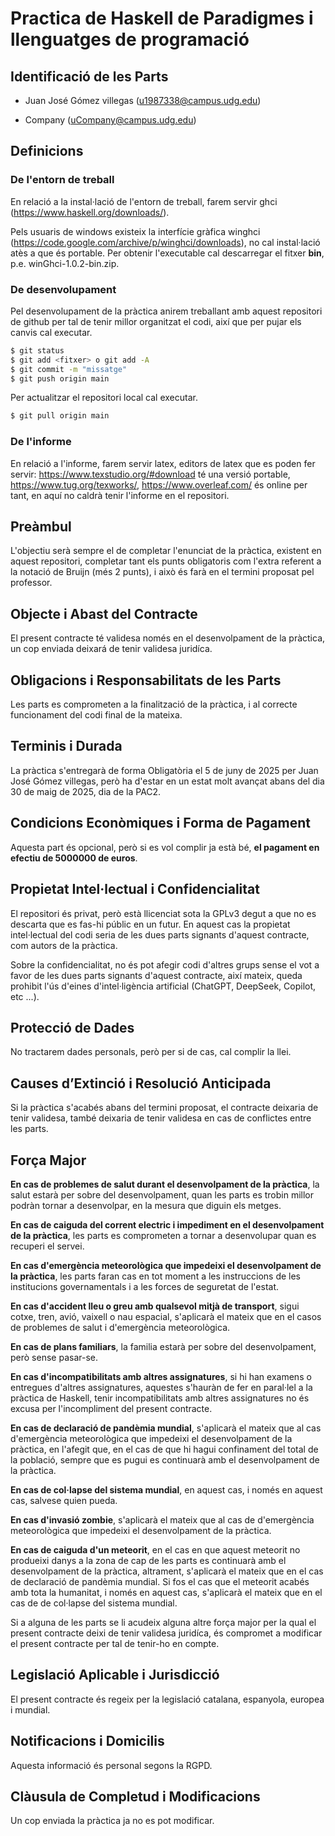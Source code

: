 # Practica de Haskell de Paradigmes i llenguatges de programació

## Identificació de les Parts

- Juan José Gómez villegas (u1987338@campus.udg.edu)

- Company (uCompany@campus.udg.edu)

## Definicions

### De l'entorn de treball

En relació a la instal·lació de l'entorn de treball, farem servir ghci (https://www.haskell.org/downloads/).

Pels usuaris de windows existeix la interfície gràfica winghci (https://code.google.com/archive/p/winghci/downloads), no cal instal·lació atès a que és portable. Per obtenir l'executable cal descarregar el fitxer **bin**, p.e. winGhci-1.0.2-bin.zip.

### De desenvolupament

Pel desenvolupament de la pràctica anirem treballant amb aquest repositori de github per tal de tenir millor organitzat el codi, així que per pujar els canvis cal executar.

```bash
$ git status
$ git add <fitxer> o git add -A
$ git commit -m "missatge"
$ git push origin main
```

Per actualitzar el repositori local cal executar.

```bash
$ git pull origin main
```

### De l'informe

En relació a l'informe, farem servir latex, editors de latex que es poden fer servir: https://www.texstudio.org/#download té una versió portable, https://www.tug.org/texworks/, https://www.overleaf.com/ és online per tant, en aquí no caldrà tenir l'informe en el repositori.

## Preàmbul

L'objectiu serà sempre el de completar l'enunciat de la pràctica, existent en aquest repositori, completar tant els punts obligatoris com l'extra referent a la notació de Bruijn (més 2 punts), i això és farà en el termini proposat pel professor.

## Objecte i Abast del Contracte

El present contracte té validesa només en el desenvolpament de la pràctica, un cop enviada deixará de tenir validesa juridíca.

## Obligacions i Responsabilitats de les Parts

Les parts es comprometen a la finalització de la pràctica, i al correcte funcionament del codi final de la mateixa.

## Terminis i Durada

La pràctica s'entregarà de forma Obligatòria el 5 de juny de 2025 per Juan José Gómez villegas, però ha d'estar en un estat molt avançat abans del dia 30 de maig de 2025, dia de la PAC2.

## Condicions Econòmiques i Forma de Pagament

Aquesta part és opcional, però si es vol complir ja està bé, **el pagament en efectiu de 5000000 de euros**.

## Propietat Intel·lectual i Confidencialitat

El repositori és privat, però està llicenciat sota la GPLv3 degut a que no es descarta que es fas-hi públic en un futur. En aquest cas la propietat intel·lectual del codi seria de les dues parts signants d'aquest contracte, com autors de la pràctica.

Sobre la confidencialitat, no és pot afegir codi d'altres grups sense el vot a favor de les dues parts signants d'aquest contracte, així mateix, queda prohibit l'ús d'eines d'intel·ligència artificial (ChatGPT, DeepSeek, Copilot, etc ...).

## Protecció de Dades

No tractarem dades personals, però per si de cas, cal complir la llei.

## Causes d’Extinció i Resolució Anticipada

Si la pràctica s'acabés abans del termini proposat, el contracte deixaria de tenir validesa, també deixaria de tenir validesa en cas de conflictes entre les parts.

## Força Major

**En cas de problemes de salut durant el desenvolpament de la pràctica**, la salut estarà per sobre del desenvolpament, quan les parts es trobin millor podràn tornar a desenvolpar, en la mesura que diguin els metges.

**En cas de caiguda del corrent electric i impediment en el desenvolpament de la pràctica**, les parts es comprometen a tornar a desenvolupar quan es recuperi el servei.

**En cas d'emergència meteorològica que impedeixi el desenvolpament de la pràctica**, les parts faran cas en tot moment a les instruccions de les institucions governamentals i a les forces de seguretat de l'estat.

**En cas d'accident lleu o greu amb qualsevol mitjà de transport**, sigui cotxe, tren, avió, vaixell o nau espacial, s'aplicarà el mateix que en el casos de problemes de salut i d'emergència meteorològica.

**En cas de plans familiars**, la familia estarà per sobre del desenvolpament, però sense pasar-se.

**En cas d'incompatibilitats amb altres assignatures**, si hi han examens o entregues d'altres assignatures, aquestes s'hauràn de fer en paral·lel a la pràctica de Haskell, tenir incompatibilitats amb altres assignatures no és excusa per l'incompliment del present contracte.

**En cas de declaració de pandèmia mundial**, s'aplicarà el mateix que al cas d'emergència meteorològica que impedeixi el desenvolpament de la pràctica, en l'afegit que, en el cas de que hi hagui confinament del total de la població, sempre que es pugui es continuarà amb el desenvolpament de la pràctica.

**En cas de col·lapse del sistema mundial**, en aquest cas, i només en aquest cas, salvese quien pueda.

**En cas d'invasió zombie**, s'aplicarà el mateix que al cas de d'emergència meteorològica que impedeixi el desenvolpament de la pràctica.

**En cas de caiguda d'un meteorit**, en el cas en que aquest meteorit no produeixi danys a la zona de cap de les parts es continuarà amb el desenvolpament de la pràctica, altrament, s'aplicarà el mateix que en el cas de declaració de pandèmia mundial. Si fos el cas que el meteorit acabés amb tota la humanitat, i només en aquest cas, s'aplicarà el mateix que en el cas de de col·lapse del sistema mundial.

Si a alguna de les parts se li acudeix alguna altre força major per la qual el present contracte deixi de tenir validesa juridíca, és compromet a modificar el present contracte per tal de tenir-ho en compte.

## Legislació Aplicable i Jurisdicció

El present contracte és regeix per la legislació catalana, espanyola, europea i mundial.

## Notificacions i Domicilis

Aquesta informació és personal segons la RGPD.

## Clàusula de Completud i Modificacions

Un cop enviada la pràctica ja no es pot modificar.
